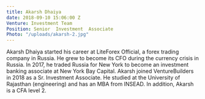 ```yaml
---
title: Akarsh Dhaiya
date: 2018-09-10 15:06:00 Z
Venture: Investment Team
Position: Senior  Investment  Associate
Photo: "/uploads/akarsh-2.jpg"
---
```


Akarsh Dhaiya started his career at LiteForex Official, a forex trading company in Russia. He grew to become its CFO during the currency crisis in Russia. In 2017, he traded Russia for New York to become an investment banking associate at New York Bay Capital. Akarsh joined VentureBuilders in 2018 as a Sr. Investment Associate. He studied at the University of Rajasthan (engineering) and has an MBA from INSEAD. In addition, Akarsh is a CFA level 2.
